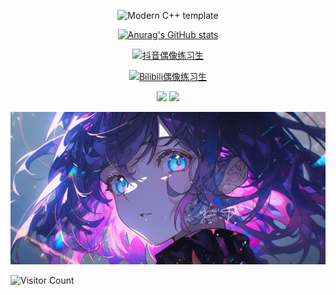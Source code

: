 <div id="title" align=center>

![Modern C++ template][github-sub-title:img]

[![Anurag's GitHub stats](https://github-readme-stats.vercel.app/api?username=Mr-Zhang&show_icons=true&theme=tokyonight)](https://b23.tv/iEJTnPp)

[![抖音偶像练习生](https://img.shields.io/badge/Bilibili-%E5%81%B6%E5%83%8F%E7%BB%83%E4%B9%A0%E7%94%9F-yellow)](https://space.bilibili.com/439066916?spm_id_from=333.788.0.0)

[![Bilibili偶像练习生](https://img.shields.io/badge/Bilibili-%E5%81%B6%E5%83%8F%E7%BB%83%E4%B9%A0%E7%94%9F-blueviolet)](https://space.bilibili.com/439066916?spm_id_from=333.788.0.0)

![](https://img.shields.io/badge/讨厌-学习-yellow) 
![](https://img.shields.io/badge/爱好-摆烂-red)

</div>

![头像](image/头像.jpg)

![Visitor Count](https://profile-counter.glitch.me/Mq-b/count.svg)

[github-sub-title:img]: https://readme-typing-svg.herokuapp.com?font=Segoe+Script&center=true&lines=偶像练习生
